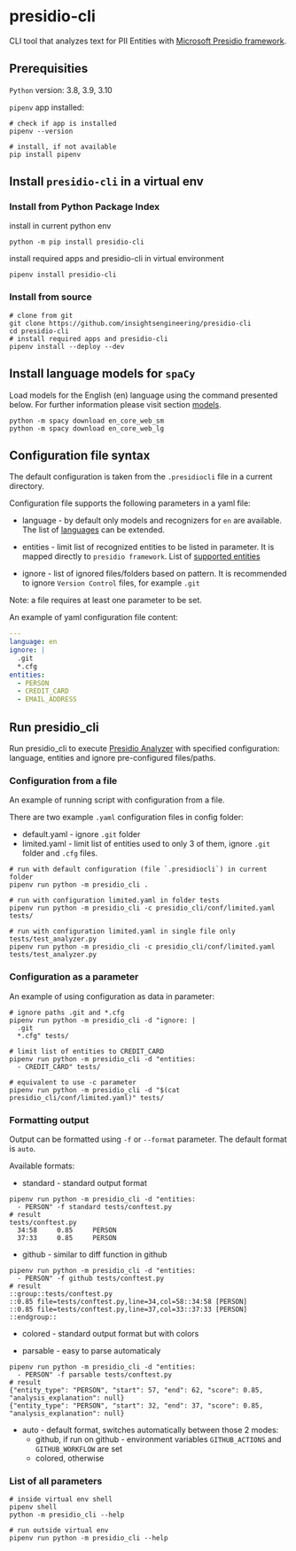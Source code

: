 # presidio-cli

CLI tool that analyzes text for PII Entities with [Microsoft Presidio framework](https://github.com/microsoft/presidio).

## Prerequisities

`Python` version: 3.8, 3.9, 3.10

`pipenv` app installed:

```shell
# check if app is installed
pipenv --version

# install, if not available
pip install pipenv
```

## Install `presidio-cli` in a virtual env

### Install from Python Package Index

install in current python env

```shell
python -m pip install presidio-cli
```

install required apps and presidio-cli in virtual environment

```shell
pipenv install presidio-cli
```

### Install from source

```shell
# clone from git
git clone https://github.com/insightsengineering/presidio-cli
cd presidio-cli
# install required apps and presidio-cli
pipenv install --deploy --dev
```

## Install language models for `spaCy`

Load models for the English (en) language using the command presented below. For further information please visit section [models](https://spacy.io/models/en).

```shell
python -m spacy download en_core_web_sm
python -m spacy download en_core_web_lg
```

## Configuration file syntax

The default configuration is taken from the `.presidiocli` file in a current directory.

Configuration file supports the following parameters in a yaml file:

- language - by default only models and recognizers for `en` are available.
 The list of [languages](https://microsoft.github.io/presidio/analyzer/languages/) can be extended.

- entities - limit list of recognized entities to be listed in parameter. It is mapped directly to `presidio framework`.
  List of [supported entities](https://microsoft.github.io/presidio/supported_entities/)

- ignore - list of ignored files/folders based on pattern. It is recommended to ignore `Version Control` files, for example `.git`

Note: a file requires at least one parameter to be set.

An example of yaml configuration file content:

```yaml
---
language: en
ignore: |
  .git
  *.cfg
entities:
  - PERSON
  - CREDIT_CARD
  - EMAIL_ADDRESS

```

## Run presidio_cli

Run presidio_cli to execute [Presidio Analyzer](https://microsoft.github.io/presidio/analyzer/) 
with specified configuration: language,  entities and ignore pre-configured files/paths.

### Configuration from a file

An example of running script with configuration from a file.

There are two example `.yaml` configuration files in config folder:

- default.yaml - ignore `.git` folder
- limited.yaml - limit list of entities used to only 3 of them, ignore `.git` folder and `.cfg` files.  

```shell
# run with default configuration (file `.presidiocli`) in current folder
pipenv run python -m presidio_cli .

# run with configuration limited.yaml in folder tests
pipenv run python -m presidio_cli -c presidio_cli/conf/limited.yaml tests/

# run with configuration limited.yaml in single file only tests/test_analyzer.py
pipenv run python -m presidio_cli -c presidio_cli/conf/limited.yaml tests/test_analyzer.py

```

### Configuration as a parameter

An example of using configuration as data in parameter:

```shell
# ignore paths .git and *.cfg
pipenv run python -m presidio_cli -d "ignore: |
  .git
  *.cfg" tests/

# limit list of entities to CREDIT_CARD
pipenv run python -m presidio_cli -d "entities:
  - CREDIT_CARD" tests/

# equivalent to use -c parameter 
pipenv run python -m presidio_cli -d "$(cat presidio_cli/conf/limited.yaml)" tests/

```

### Formatting output

Output can be formatted using `-f` or `--format` parameter. The default format is `auto`.

Available formats:

- standard - standard output format

```shell
pipenv run python -m presidio_cli -d "entities:
  - PERSON" -f standard tests/conftest.py
# result
tests/conftest.py
  34:58     0.85     PERSON
  37:33     0.85     PERSON
```

- github - similar to diff function in github

```shell
pipenv run python -m presidio_cli -d "entities:
  - PERSON" -f github tests/conftest.py
# result
::group::tests/conftest.py
::0.85 file=tests/conftest.py,line=34,col=58::34:58 [PERSON] 
::0.85 file=tests/conftest.py,line=37,col=33::37:33 [PERSON] 
::endgroup::
```

- colored - standard output format but with colors

- parsable - easy to parse automaticaly

```shell
pipenv run python -m presidio_cli -d "entities:
  - PERSON" -f parsable tests/conftest.py
# result
{"entity_type": "PERSON", "start": 57, "end": 62, "score": 0.85, "analysis_explanation": null}
{"entity_type": "PERSON", "start": 32, "end": 37, "score": 0.85, "analysis_explanation": null}
```

- auto - default format, switches automatically between those 2 modes:
  - github, if run on github - environment variables `GITHUB_ACTIONS` and `GITHUB_WORKFLOW` are set
  - colored, otherwise

### List of all parameters

```shell
# inside virtual env shell
pipenv shell
python -m presidio_cli --help

# run outside virtual env
pipenv run python -m presidio_cli --help

```
